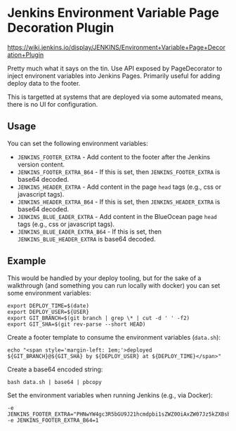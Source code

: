 # Jenkins Environment Variable Page Decoration Plugin

https://wiki.jenkins.io/display/JENKINS/Environment+Variable+Page+Decoration+Plugin

Pretty much what it says on the tin.  Use API exposed by PageDecorator to
inject environent variables into Jenkins Pages.  Primarily useful for adding
deploy data to the footer.

This is targetted at systems that are deployed via some automated means, there
is no UI for configuration.

## Usage

You can set the following environment variables:

* `JENKINS_FOOTER_EXTRA` - Add content to the footer after the Jenkins version content.
* `JENKINS_FOOTER_EXTRA_B64` - If this is set, then `JENKINS_FOOTER_EXTRA` is base64 decoded.
* `JENKINS_HEADER_EXTRA` - Add content in the page `head` tags (e.g., css or javascript tags).
* `JENKINS_HEADER_EXTRA_B64` - If this is set, then `JENKINS_HEADER_EXTRA` is base64 decoded.
* `JENKINS_BLUE_EADER_EXTRA` - Add content in the BlueOcean page `head` tags (e.g., css or javascript tags).
* `JENKINS_BLUE_EADER_EXTRA_B64` - If this is set, then `JENKINS_BLUE_HEADER_EXTRA` is base64 decoded.

## Example

This would be handled by your deploy tooling, but for the sake of a walkthrough (and something you can run locally with docker) you can set some environment variables:

```
export DEPLOY_TIME=$(date)
export DEPLOY_USER=${USER}
export GIT_BRANCH=$(git branch | grep \* | cut -d ' ' -f2)
export GIT_SHA=$(git rev-parse --short HEAD)
```

Create a footer template to consume the environment variables (`data.sh`):

```
echo "<span style='margin-left: 1em;'>deployed ${GIT_BRANCH}@${GIT_SHA} by ${DEPLOY_USER} at ${DEPLOY_TIME}</span>"
```

Create a base64 encoded string:

```
bash data.sh | base64 | pbcopy
```

Set the environment variables when running Jenkins (e.g., via Docker):

```
-e JENKINS_FOOTER_EXTRA="PHNwYW4gc3R5bGU9J21hcmdpbi1sZWZ0OiAxZW07Jz5kZXBsb3llZCBldnBkLXRlc3RAYWJjMTIzIGJ5IHR2b24gYXQgVGh1IE1heSAgMiAyMjozNzo1OSBFRFQgMjAxOTwvc3Bhbj4K" -e JENKINS_FOOTER_EXTRA_B64=1
```
